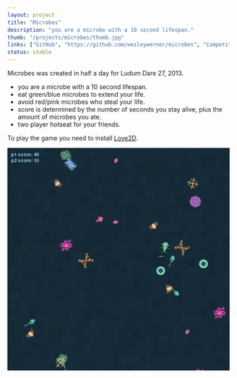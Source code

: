 ```yaml
---
layout: project
title: "Microbes"
description: "you are a microbe with a 10 second lifespan."
thumb: "/projects/microbes/thumb.jpg"
links: ["GitHub", "https://github.com/wesleywerner/microbes", "Competition Page", "http://ludumdare.com/compo/ludum-dare-27/?action=preview&uid=26303", "Source", "https://github.com/wesleywerner/microbes/releases/tag/microbes-fix2-LD27-submission"]
status: stable
---
```


Microbes was created in half a day for Ludum Dare 27, 2013.

* you are a microbe with a 10 second lifespan.
* eat green/blue microbes to extend your life.
* avoid red/pink microbes who steal your life.
* score is determined by the number of seconds you stay alive, plus the amount of microbes you ate.
* two player hotseat for your friends.

To play the game you need to install [Love2D](https://love2d.org/).

![screenshot.png](screenshot.png)
